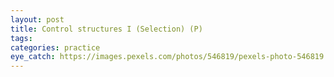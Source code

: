 ```yaml
---
layout: post
title: Control structures I (Selection) (P)
tags:
categories: practice
eye_catch: https://images.pexels.com/photos/546819/pexels-photo-546819.jpeg
---
```


<!--more-->
